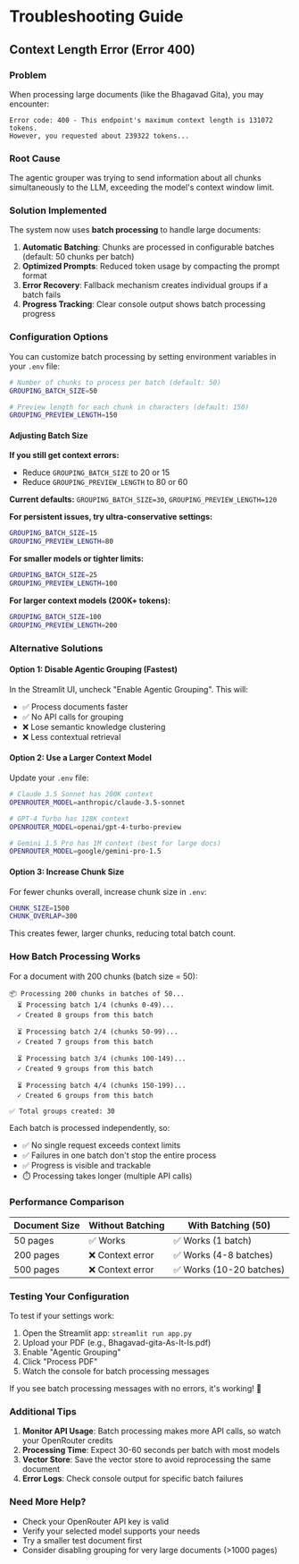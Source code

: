 # Troubleshooting Guide

## Context Length Error (Error 400)

### Problem
When processing large documents (like the Bhagavad Gita), you may encounter:
```
Error code: 400 - This endpoint's maximum context length is 131072 tokens. 
However, you requested about 239322 tokens...
```

### Root Cause
The agentic grouper was trying to send information about all chunks simultaneously to the LLM, exceeding the model's context window limit.

### Solution Implemented
The system now uses **batch processing** to handle large documents:

1. **Automatic Batching**: Chunks are processed in configurable batches (default: 50 chunks per batch)
2. **Optimized Prompts**: Reduced token usage by compacting the prompt format
3. **Error Recovery**: Fallback mechanism creates individual groups if a batch fails
4. **Progress Tracking**: Clear console output shows batch processing progress

### Configuration Options

You can customize batch processing by setting environment variables in your `.env` file:

```bash
# Number of chunks to process per batch (default: 50)
GROUPING_BATCH_SIZE=50

# Preview length for each chunk in characters (default: 150)
GROUPING_PREVIEW_LENGTH=150
```

#### Adjusting Batch Size

**If you still get context errors:**
- Reduce `GROUPING_BATCH_SIZE` to 20 or 15
- Reduce `GROUPING_PREVIEW_LENGTH` to 80 or 60

**Current defaults:** `GROUPING_BATCH_SIZE=30`, `GROUPING_PREVIEW_LENGTH=120`

**For persistent issues, try ultra-conservative settings:**
```bash
GROUPING_BATCH_SIZE=15
GROUPING_PREVIEW_LENGTH=80
```

**For smaller models or tighter limits:**
```bash
GROUPING_BATCH_SIZE=25
GROUPING_PREVIEW_LENGTH=100
```

**For larger context models (200K+ tokens):**
```bash
GROUPING_BATCH_SIZE=100
GROUPING_PREVIEW_LENGTH=200
```

### Alternative Solutions

#### Option 1: Disable Agentic Grouping (Fastest)
In the Streamlit UI, uncheck "Enable Agentic Grouping". This will:
- ✅ Process documents faster
- ✅ No API calls for grouping
- ❌ Lose semantic knowledge clustering
- ❌ Less contextual retrieval

#### Option 2: Use a Larger Context Model
Update your `.env` file:
```bash
# Claude 3.5 Sonnet has 200K context
OPENROUTER_MODEL=anthropic/claude-3.5-sonnet

# GPT-4 Turbo has 128K context
OPENROUTER_MODEL=openai/gpt-4-turbo-preview

# Gemini 1.5 Pro has 1M context (best for large docs)
OPENROUTER_MODEL=google/gemini-pro-1.5
```

#### Option 3: Increase Chunk Size
For fewer chunks overall, increase chunk size in `.env`:
```bash
CHUNK_SIZE=1500
CHUNK_OVERLAP=300
```
This creates fewer, larger chunks, reducing total batch count.

### How Batch Processing Works

For a document with 200 chunks (batch size = 50):

```
📦 Processing 200 chunks in batches of 50...
  ⏳ Processing batch 1/4 (chunks 0-49)...
  ✓ Created 8 groups from this batch
  
  ⏳ Processing batch 2/4 (chunks 50-99)...
  ✓ Created 7 groups from this batch
  
  ⏳ Processing batch 3/4 (chunks 100-149)...
  ✓ Created 9 groups from this batch
  
  ⏳ Processing batch 4/4 (chunks 150-199)...
  ✓ Created 6 groups from this batch
  
✅ Total groups created: 30
```

Each batch is processed independently, so:
- ✅ No single request exceeds context limits
- ✅ Failures in one batch don't stop the entire process
- ✅ Progress is visible and trackable
- ⏱️ Processing takes longer (multiple API calls)

### Performance Comparison

| Document Size | Without Batching | With Batching (50) |
|--------------|------------------|-------------------|
| 50 pages | ✅ Works | ✅ Works (1 batch) |
| 200 pages | ❌ Context error | ✅ Works (4-8 batches) |
| 500 pages | ❌ Context error | ✅ Works (10-20 batches) |

### Testing Your Configuration

To test if your settings work:

1. Open the Streamlit app: `streamlit run app.py`
2. Upload your PDF (e.g., Bhagavad-gita-As-It-Is.pdf)
3. Enable "Agentic Grouping"
4. Click "Process PDF"
5. Watch the console for batch processing messages

If you see batch processing messages with no errors, it's working! 🎉

### Additional Tips

1. **Monitor API Usage**: Batch processing makes more API calls, so watch your OpenRouter credits
2. **Processing Time**: Expect 30-60 seconds per batch with most models
3. **Vector Store**: Save the vector store to avoid reprocessing the same document
4. **Error Logs**: Check console output for specific batch failures

### Need More Help?

- Check your OpenRouter API key is valid
- Verify your selected model supports your needs
- Try a smaller test document first
- Consider disabling grouping for very large documents (>1000 pages)

